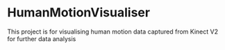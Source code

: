 # HumanMotionVisualiser
This project is for visualising human motion data captured from Kinect V2 for further data analysis
